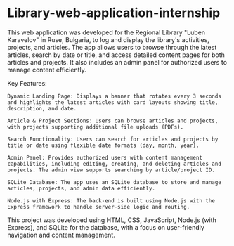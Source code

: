 # Library-web-application-internship

This web application was developed for the Regional Library "Luben Karavelov" in Ruse, Bulgaria, to log and display the library's activities, projects, and articles. The app allows users to browse through the latest articles, search by date or title, and access detailed content pages for both articles and projects. It also includes an admin panel for authorized users to manage content efficiently.

Key Features:

    Dynamic Landing Page: Displays a banner that rotates every 3 seconds and highlights the latest articles with card layouts showing title, description, and date.

    Article & Project Sections: Users can browse articles and projects, with projects supporting additional file uploads (PDFs).

    Search Functionality: Users can search for articles and projects by title or date using flexible date formats (day, month, year).

    Admin Panel: Provides authorized users with content management capabilities, including editing, creating, and deleting articles and projects. The admin view supports searching by article/project ID.

    SQLite Database: The app uses an SQLite database to store and manage articles, projects, and admin data efficiently.

    Node.js with Express: The back-end is built using Node.js with the Express framework to handle server-side logic and routing.
    

This project was developed using HTML, CSS, JavaScript, Node.js (with Express), and SQLite for the database, with a focus on user-friendly navigation and content management.

